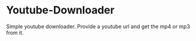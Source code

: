 # Youtube-Downloader
Simple youtube downloader. Provide a youtube url and get the mp4 or mp3 from it.
